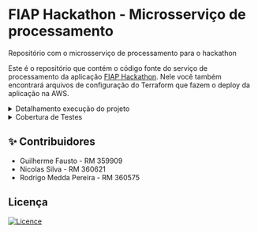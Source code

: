 # FIAP Hackathon - Microsserviço de processamento
Repositório com o microsserviço de processamento para o hackathon

Este é o repositório que contém o código fonte do serviço de processamento da aplicação [FIAP Hackathon](https://github.com/ns-fiap-tc/fiap_hackathon_doc). Nele você também encontrará arquivos de configuração do Terraform que fazem o deploy da aplicação na AWS.

<details>
  <summary>Detalhamento execução do projeto</summary>

## 👟 Passos para o provisionamento
Este projeto possui um ecossistema composto por múltiplos repositórios que se comunicam entre si e também utilizam GitHub Actions para provisionamento ou deploy automatizado.

> Para completo funcionamento da plataforma, é necessário seguir o seguinte fluxo de provisionamento:
> 1. A provisão do repositório da infra-base: [infra-base](https://github.com/ns-fiap-tc/fiap_hackathon_infra_base)
> 2. A provisão do repositório do banco de dados: [infra-bd](https://github.com/ns-fiap-tc/fiap_hackathon_infra_bd);
> 3. A provisão do repositório do microsserviço de upload: [fiap_hackathon_ms_upload](https://github.com/ns-fiap-tc/fiap_hackathon_ms_upload);
> 4. A provisão do repositório do microsserviço de notificacao: [fiap_hackathon_ms_notificacao](https://github.com/ns-fiap-tc/fiap_hackathon_ms_notificacao);
> 5. A provisão deste repositório: [fiap_hackathon_ms_processamento](#como-rodar-o-projeto);
> 6. A provisão do repositório do microsserviço de extração de frames: [fiap_hackathon_ms_frameextractor](https://github.com/ns-fiap-tc/fiap_hackathon_ms_frameextractor);
> 7. A provisão do repositório para autenticação com cognito e api gateway: [fiap_hackathon_autenticacao](https://github.com/ns-fiap-tc/fiap_hackathon_autenticacao);

## 🚀 Como rodar o projeto

### 🤖 Via GitHub Actions
<details>
  <summary>Passo a passo</summary>

#### 📖 Resumo
Este repositório possui uma pipeline automatizada chamada `Terraform Deploy` que permite **provisionar a infraestrutura do serviço de processamento** sempre que houver um push na branch `main`.

A branch é protegida e só aceita alterações que venham de PRs previamente aprovadas.

> ⚠️ Apenas usuários com acesso ao repositório e às **GitHub Secrets** corretas conseguem utilizar esse fluxo.

#### 🔐 Pré-requisitos
Certifique-se de que as seguintes **secrets** estejam configuradas no repositório do GitHub (`Settings > Secrets and variables > Actions`):
- `AWS_ACCESS_KEY_ID`
- `AWS_SECRET_ACCESS_KEY`
- `AWS_SESSION_TOKEN` *(se estiver usando AWS Academy)*
- `TF_VAR_DB_USERNAME`
- `TF_VAR_DB_PASSWORD`

Essas variáveis são utilizadas pelo Terraform para autenticação e execução dos planos na AWS.

#### ⚙️ Etapas da pipeline `Terraform Deploy`
1. 🧾 **Checkout do código**: A action clona este repositório.
2. ⚒️ **Setup do Terraform**: Instala a ferramenta na máquina runner.
3. 📂 **Acesso ao diretório atual**: Todos os arquivos `.tf` são lidos da raiz do repositório.
4. 🔐 **Carregamento das variáveis sensíveis** via secrets.
5. 🧪 **Execução do `terraform init`**: Inicializa o backend e os providers.
6. 🚀 **Execução do `terraform apply`**: Cria ou atualiza a instância de banco de dados no Amazon RDS.

#### 🧭 Diagrama do fluxo

```mermaid
flowchart TD
    G[Push na branch main] --> A[Workflow: Terraform Deploy]

    subgraph Pipeline
        A1[Checkout do código]
        A2[Setup do Terraform]
        A3[Carrega Secrets da AWS e DB]
        A4[terraform init]
        A5[terraform plan]
        A6[terraform apply]
    end

    A --> A1 --> A2 --> A3 --> A4 --> A5 --> A6 --> RDS[Instância PostgreSQL no AWS RDS]
```

#### Benefícios desse fluxo
- 🤖 Automatização do deploy do banco de dados
- ✅ Redução de erros manuais
- 🔐 Segurança no uso de credenciais via GitHub Secrets
- 🔁 Reprodutibilidade garantida
- 💬 Transparência nos logs via GitHub Actions

</details>

### 💻 Localmente

<details>
  <summary>Passo a passo</summary>

#### Pré-requisitos

Antes de começar, certifique-se de ter os seguintes itens instalados e configurados em seu ambiente:

1. **Terraform**: A ferramenta que permite definir, visualizar e implantar a infraestrutura de nuvem.
2. **AWS CLI**: A interface de linha de comando da AWS.
3. **Credenciais AWS válidas**: Você precisará de uma chave de acesso e uma chave secreta para autenticar com a AWS (no momento, o repositório usa chaves e credenciais fornecidas pelo [AWS Academy](https://awsacademy.instructure.com/) e que divergem de contas padrão). Tais credenciais devem ser inseridas no arquivo `credentials` que fica dentro da pasta `.aws`
4. **Bucket S3 criado na AWS convencional (que não seja na aws academy)**: Você precisará de uma chave de acesso e uma chave secreta para autenticar com a AWS e conectar ao S3. Tal abordagem foi necessária pois a AWS academy não permite a criação de roles e isso inviabilizou a comunicação dos serviços rodando no eks com o S3 da AWS academy. Com isso a solução foi criar um bucket com uma role específica para ele em um conta convencional da AWS

## Como usar

1. **Clonar o repositório**:

```bash
git clone https://github.com/ns-fiap-tc/fiap_hackathon_ms_processamento
```

2. **Acesse o diretório do repositório clonado, por exemplo**:

```bash
cd fiap_hackathon_ms_processamento
```

3. **Defina as variáveis necessárias ao nível de ambiente, criando um arquivo `.env` de acordo com o arquivo contido em cada repositório `.env.exemplo`. Exemplo:**:

```bash
DOCKERHUB_USERNAME="dockerhub_username"
DOCKERHUB_ACCESS_TOKEN="dokerhub_token"
```

4. **Inicialize o diretório Terraform**:

```bash
terraform init
```

5. **Visualize as mudanças que serão feitas**:

```bash
./terraform.sh plan
```

6. **Provisione a infraestrutura**:

```bash
./terraform.sh apply -auto-approve
```

7. **Para destruir a infraestrutura provisionada**:

```bash
./terraform.sh destroy -auto-approve
```
</details>
</details>

<details>
    <summary>Cobertura de Testes</summary>

## Cobertura de Testes
O projeto contém testes automatizados, abaixo evidência de cobertura dos testes.
<img width="1852" height="537" alt="Captura de tela de 2025-09-28 19-15-22" src="https://github.com/user-attachments/assets/912fc60f-6528-4e3a-901d-2ebf93b06753" />


</details>

## ✨ Contribuidores

- Guilherme Fausto - RM 359909
- Nicolas Silva - RM 360621
- Rodrigo Medda Pereira - RM 360575

## Licença

[![Licence](https://img.shields.io/github/license/Ileriayo/markdown-badges?style=for-the-badge)](./LICENSE)
